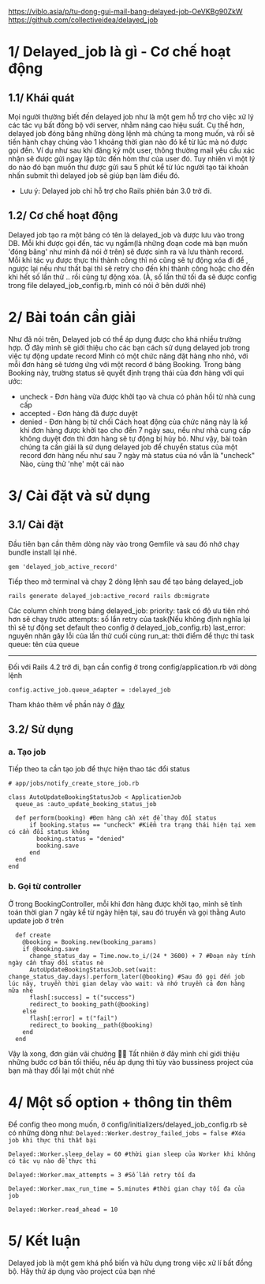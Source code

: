 https://viblo.asia/p/tu-dong-gui-mail-bang-delayed-job-OeVKBg90ZkW
https://github.com/collectiveidea/delayed_job
# 1/ Delayed_job là gì - Cơ chế hoạt động
## 1.1/ Khái quát
Mọi người thường biết đến delayed job như là một gem hỗ trợ cho việc xử lý các tác vụ bất đồng bộ với server, nhằm nâng cao hiệu suất. Cụ thể hơn, delayed job đóng băng những dòng lệnh mà chúng ta mong muốn, và rồi sẽ tiến hành chạy chúng vào 1 khoảng thời gian nào đó kể từ lúc mà nó được gọi đến.
Ví dụ như sau khi đăng ký một user, thông thường mail yêu cầu xác nhận sẽ được gửi ngay lập tức đến hòm thư của user đó. Tuy nhiên vì một lý do nào đó bạn muốn thư được gửi sau 5 phút kể từ lúc người tạo tài khoản nhấn submit thì delayed job sẽ giúp bạn làm điều đó.
* Lưu ý: Delayed job chỉ hỗ trợ cho Rails phiên bản 3.0 trở đi.
## 1.2/ Cơ chế hoạt động
Delayed job tạo ra một bảng có tên là delayed_job và được lưu vào trong DB. Mỗi khi được gọi đến, tác vụ ngầm(là những đoạn code mà bạn muốn 'đóng băng' như mình đã nói ở trên) sẽ được sinh ra và lưu thành record. Mỗi khi tác vụ được thực thi thành công thì nó cũng sẽ tự động xóa đi để , ngược lại nếu như thất bại thì sẽ retry cho đến khi thành công hoặc cho đến khi hết số lần thử .. rồi cũng tự động xóa. (À, số lần thử tối đa sẽ được config trong file delayed_job_config.rb, mình có nói ở bên dưới nhé)
# 2/ Bài toán cần giải
Như đã nói trên, Delayed job có thể áp dụng được cho khá nhiều trường hợp. Ở đây mình sẽ giới thiệu cho các bạn cách sử dụng delayed job trong việc tự động update record
Mình có một chức năng đặt hàng nho nhỏ, với mỗi đơn hàng sẽ tương ứng với một record ở bảng Booking. Trong bảng Booking này, trường status sẽ quyết định trạng thái của đơn hàng với qui ước:
* uncheck - Đơn hàng vừa được khởi tạo và chưa có phản hồi từ nhà cung cấp
* accepted - Đơn hàng đã được duyệt
* denied - Đơn hàng bị từ chối
Cách hoạt động của chức năng này là kể khi đơn hàng được khởi tạo cho đến 7 ngày sau, nếu như nhà cung cấp không duyệt đơn thì đơn hàng sẽ tự động bị hủy bỏ. Như vậy, bài toàn chúng ta cần giải là sử dụng delayed job để chuyển status của một record đơn hàng nếu như sau 7 ngày mà status của nó vẫn là "uncheck"
Nào, cùng thử 'nhẹ' một cái nào

# 3/ Cài đặt và sử dụng
## 3.1/ Cài đặt
Đầu tiên bạn cần thêm dòng này vào trong Gemfile và sau đó nhớ chạy bundle install lại nhé.

`gem 'delayed_job_active_record'`

Tiếp theo mở terminal và chạy 2 dòng lệnh sau để tạo bảng delayed_job

`rails generate delayed_job:active_record
rails db:migrate`

Các column chính trong bảng delayed_job:
priority: task có độ ưu tiên nhỏ hơn sẽ chạy trước
attempts: số lần retry của task(Nếu không định nghĩa lại thì sẽ tự động set default theo config ở delayed_job_config.rb)
last_error: nguyên nhân gây lỗi của lần thử cuối cùng
run_at: thời điểm để thực thi task
queue: tên của queue

-----


Đối với Rails 4.2 trở đi, bạn cần config ở trong config/application.rb với dòng lệnh

`config.active_job.queue_adapter = :delayed_job`

Tham khảo thêm về phần này ở [đây](https://guides.rubyonrails.org/active_job_basics.html#setting-the-backend)
## 3.2/ Sử dụng
### a. Tạo job
Tiếp theo ta cần tạo job để thực hiện thao tác đổi status
```
# app/jobs/notify_create_store_job.rb

class AutoUpdateBookingStatusJob < ApplicationJob
  queue_as :auto_update_booking_status_job

  def perform(booking) #Đơn hàng cần xét để thay đổi status
      if booking.status == "uncheck" #Kiểm tra trạng thái hiện tại xem có cần đổi status không
        booking.status = "denied"
        booking.save
      end
  end
end

```

### b. Gọi từ controller
Ở trong BookingController, mỗi khi đơn hàng được khởi tạo, mình sẽ tính toán thời gian 7 ngày kể từ ngày hiện tại, sau đó truyền và gọi thằng Auto update job ở trên
```
  def create
    @booking = Booking.new(booking_params)
    if @booking.save
      change_status_day = Time.now.to_i/(24 * 3600) + 7 #Đoạn này tính ngày cần thay đổi status nè 
      AutoUpdateBookingStatusJob.set(wait: change_status_day.days).perform_later(@booking) #Sau đó gọi đến job lúc nãy, truyền thời gian delay vào wait: và nhớ truyền cả đơn hàng nữa nhé
      flash[:success] = t("success")
      redirect_to booking_path(@booking)
    else
      flash[:error] = t("fail")
      redirect_to booking__path(@booking)
    end
  end
```
Vậy là xong, đơn giản vãi chưởng :female_detective: 
Tất nhiên ở đây mình chỉ giới thiệu những bước cơ bản tối thiếu, nếu áp dụng thì tùy vào bussiness project của bạn mà thay đổi lại một chút nhé
 # 4/ Một số option + thông tin thêm
 Để config theo mong muốn, ở config/initializers/delayed_job_config.rb sẽ có những dòng như: 
`Delayed::Worker.destroy_failed_jobs = false #Xóa job khi thực thi thất bại`

`Delayed::Worker.sleep_delay = 60 #thời gian sleep của Worker khi không có tác vụ nào để thực thi`

`Delayed::Worker.max_attempts = 3 #Số lần retry tối đa `

`Delayed::Worker.max_run_time = 5.minutes #thời gian chạy tối đa của job`

`Delayed::Worker.read_ahead = 10`

# 5/ Kết luận
Delayed job là một gem khá phổ biến và hữu dụng trong việc xử lí bất đồng bộ. Hãy thử áp dụng vào project của bạn nhé